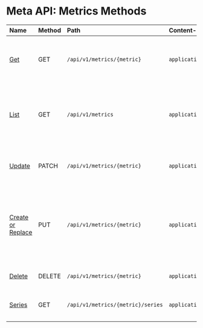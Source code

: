 # Meta API: Metrics Methods

| **Name** | **Method** | **Path** | **Content-Type** | **Description** |
|:---|:---|:---|:---|:---|
| [Get](get.md) | GET | `/api/v1/metrics/{metric}` | `application/json` | Retrieve properties and tags for the specified metric. |
| [List](list.md) | GET | `/api/v1/metrics` | `application/json` | Retrieve a list of metrics matching the specified filter conditions. |
| [Update](update.md) | PATCH | `/api/v1/metrics/{metric}` | `application/json` |  Update fields and tags of the specified metric. |
| [Create or Replace](create-or-replace.md) | PUT | `/api/v1/metrics/{metric}` | `application/json` |  Create a metric with specified fields and tags or replace the fields and tags of an existing metric. |
| [Delete](delete.md) | DELETE | `/api/v1/metrics/{metric}` | `application/json` |  Delete the specified metric. |
| [Series](series.md) | GET | `/api/v1/metrics/{metric}/series` | `application/json` | Returns a list of series for the metric. |
